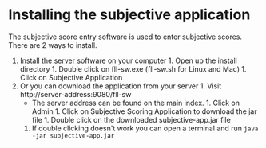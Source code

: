 Installing the subjective application
======================================

The subjective score entry software is used to enter subjective scores. There are 2 ways to install.

  1. [Install the server software](InstallServerSoftware.md) on your computer
    1. Open up the install directory
    1. Double click on fll-sw.exe (fll-sw.sh for Linux and Mac)
    1. Click on Subjective Application
  1. Or you can download the application from your server
    1. Visit http://server-address:9080/fll-sw
      * The server address can be found on the main index.
    1. Click on Admin
    1. Click on Subjective Scoring Application to download the jar file
    1. Double click on the downloaded subjective-app.jar file
      1. If double clicking doesn't work you can open a terminal and run `java -jar subjective-app.jar`
  
